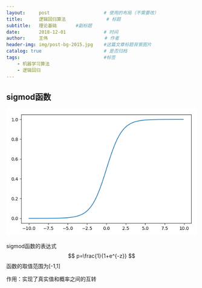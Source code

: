 ```yaml
---
layout:     post                    # 使用的布局（不需要改）
title:      逻辑回归算法               # 标题 
subtitle:   理论基础       #副标题
date:       2018-12-01              # 时间
author:     王伟                     # 作者
header-img: img/post-bg-2015.jpg    #这篇文章标题背景图片
catalog: true                       # 是否归档
tags:                               #标签
    - 机器学习算法
    - 逻辑回归
---
```


## sigmod函数
![](/img/sigmode曲线图像.png)

sigmod函数的表达式  
$$
p=\frac{1}{1+e^{-z}}
$$
函数的取值范围为[-1,1]

作用：实现了真实值和概率之间的互转